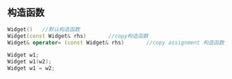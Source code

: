 ## 构造函数

```c++
Widget()   //默认构造函数
Widget(const Widget& rhs)		//copy构造函数
Widget& operator= (const Widget& rhs)		//copy assignment 构造函数
```

```c++
Widget w1;
Widget w1(w2);
Widget w1 = w2;
```


